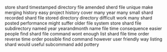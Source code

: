 store shard timestamped directory file amended sherd file unique make merging history easy project history cover many year many small shard recorded shard file stored directory directory difficult work many shard posted performance might suffer older file system store shard file subdirectory named year yearandmonth name file time consequence easier people find shard file command wont enough list shard file time order reverse time order possible find command however user friendly way listing shard would useful subcommand add pottery